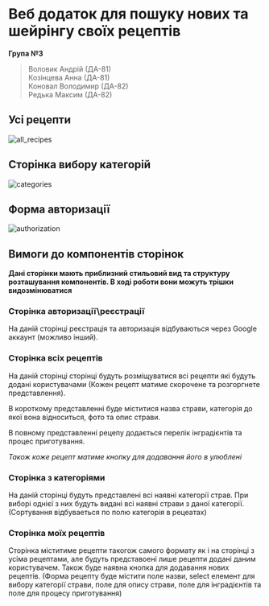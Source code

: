 # Веб додаток для пошуку нових та шейрінгу своїх рецептів

**Група №3**  
> Воловик Андрій (ДА-81)  
> Козінцева Анна (ДА-81)  
> Коновал Володимир (ДА-82)  
> Редька Максим (ДА-82)

## Усі рецепти
![all_recipes](https://user-images.githubusercontent.com/81310185/112448263-ebf1d680-8d5a-11eb-9c06-67e497ba9c47.png)

## Сторінка вибору категорій
![categories](https://user-images.githubusercontent.com/81310185/112448315-f318e480-8d5a-11eb-832e-546f3c07a0a0.png)

## Форма авторизації
![authorization](https://user-images.githubusercontent.com/81310185/112448300-f0b68a80-8d5a-11eb-96c8-dcf662458b41.png)

## Вимоги до компонентів сторінок
**Дані сторінки мають приблизний стильовий вид та структуру розташування компонентів. В ході роботи вони можуть трішки видозмінюватися**

### Сторінка авторизації\реєстрації

На даній сторінці реєстрація та авторизація відбуваються через Google аккаунт (можливо інший).

### Сторінка всіх рецептів

На даній сторінці сторінці будуть розміщуватися всі рецепти які будуть додані користувачами (Кожен рецепт матиме скорочене та розгоргнете представлення).

В короткому представленні буде міститися назва страви, категорія до якої вона відноситься, фото та опиc страви.

В повному представленні рецепу додається перелік інградієнтів та процес приготування.

_Також коже рецепт матиме кнопку для додавання його в улюблені_

### Сторінка з категоріями

На даній сторінці будуть представлені всі наявні категорії страв. При виборі однієї з них будуть видані всі наявні страви з даної категорії.
(Сортування відбуваеться по полю категорія в рецеатах)

### Сторінка моїх рецептів

Сторінка міститиме рецепти такогож самого формату як і на сторінці з усіма рецептами, але будуть представоені лише рецепти додані даним користувачем.
Також буде наявна кнопка для додавання нових рецептів. (Форма рецепту буде містити поле назви, select елемент для вибору категорії страви, поле для опису страви, поле для інградієнтів та поле для процесу приготування)

